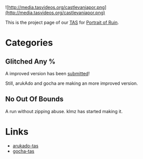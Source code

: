 ![http://media.tasvideos.org/castlevaniapor.png](http://media.tasvideos.org/castlevaniapor.png)

This is the project page of our [TAS](http://tasvideos.org/) for [Portrait of Ruin](http://en.wikipedia.org/wiki/Castlevania:_Portrait_of_Ruin).

# Categories #

## Glitched Any % ##

A improved version has been [submitted](http://tasvideos.org/2514S.html)!

Still, arukAdo and gocha are making an more improved version.

## No Out Of Bounds ##

A run without zipping abuse. klmz has started making it.

# Links #

  * [arukado-tas](http://code.google.com/p/arukado-tas/)
  * [gocha-tas](http://code.google.com/p/gocha-tas/)